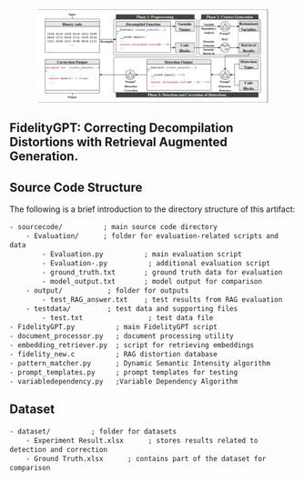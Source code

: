 <div align=center><img src="doc/Workflow.png" width="80%"></div>

## FidelityGPT: Correcting Decompilation Distortions with Retrieval Augmented Generation.
## Source Code Structure
The following is a brief introduction to the directory structure of this artifact:
```
- sourcecode/          ; main source code directory
    - Evaluation/      ; folder for evaluation-related scripts and data
        - Evaluation.py          ; main evaluation script
        - Evaluation-.py          ; additional evaluation script
        - ground_truth.txt       ; ground truth data for evaluation
        - model_output.txt       ; model output for comparison
    - output/           ; folder for outputs
        - test_RAG_answer.txt    ; test results from RAG evaluation
    - testdata/         ; test data and supporting files
        - test.txt                ; test data file
- FidelityGPT.py          ; main FidelityGPT script
- document_processor.py   ; document processing utility
- embedding_retriever.py  ; script for retrieving embeddings
- fidelity_new.c          ; RAG distortion database
- pattern_matcher.py      ; Dynamic Semantic Intensity algorithm
- prompt_templates.py     ; prompt templates for testing       
- variabledependency.py   ;Variable Dependency Algorithm

```
## Dataset
```
- dataset/          ; folder for datasets
    - Experiment Result.xlsx      ; stores results related to detection and correction
    - Ground Truth.xlsx      ; contains part of the dataset for comparison
```
